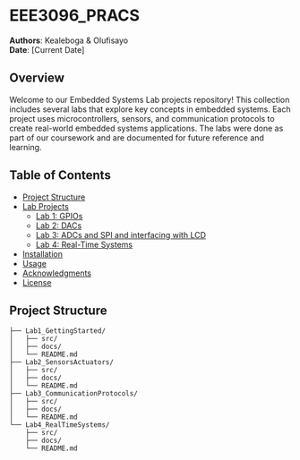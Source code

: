 # EEE3096_PRACS


**Authors**: Kealeboga & Olufisayo  
**Date**: [Current Date]

## Overview

Welcome to our Embedded Systems Lab projects repository! This collection includes several labs that explore key concepts in embedded systems. Each project uses microcontrollers, sensors, and communication protocols to create real-world embedded systems applications. The labs were done as part of our coursework and are documented for future reference and learning.

## Table of Contents

- [Project Structure](#project-structure)
- [Lab Projects](#lab-projects)
  - [Lab 1: GPIOs](#lab-1-getting-started)
  - [Lab 2: DACs](#lab-2-sensors-and-actuators)
  - [Lab 3: ADCs and SPI and interfacing with LCD](#lab-3-communication-protocols)
  - [Lab 4: Real-Time Systems](#lab-4-real-time-systems)
- [Installation](#installation)
- [Usage](#usage)
- [Acknowledgments](#acknowledgments)
- [License](#license)

## Project Structure

```plaintext
├── Lab1_GettingStarted/
│   ├── src/
│   ├── docs/
│   └── README.md
├── Lab2_SensorsActuators/
│   ├── src/
│   ├── docs/
│   └── README.md
├── Lab3_CommunicationProtocols/
│   ├── src/
│   ├── docs/
│   └── README.md
└── Lab4_RealTimeSystems/
    ├── src/
    ├── docs/
    └── README.md
